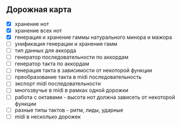 ## Дорожная карта

- [x] хранение нот
- [x] хранение всех нот
- [x] генерация и хранение гаммы натурального минора и мажора
- [ ] унификация генерации и хранения гамм
- [ ] тип данных для аккорда
- [ ] генератор последовательности по аккордам
- [ ] генератор такта по аккордам
- [ ] генерация такта в зависимости от некоторой функции
- [ ] преобразование такта в midi последовательность
- [ ] экспорт midi последовательности
- [ ] многозвучье в midi в рамках одной дорожки
- [ ] работа с октавами - высота нот должна зависеть от некоторой функции
- [ ] разные типы тактов - ритм, лиды, ударные
- [ ] midi в несколько дорожек
